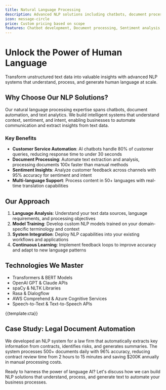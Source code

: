 ```yaml
---
title: Natural Language Processing
description: Advanced NLP solutions including chatbots, document processing, sentiment analysis, and language translation for intelligent text automation
icon: message-circle
price: Custom pricing based on scope
features: Chatbot development, Document processing, Sentiment analysis, Language translation, Text summarization, Voice recognition
---
```


# Unlock the Power of Human Language

Transform unstructured text data into valuable insights with advanced NLP systems that understand, process, and generate human language at scale.

## Why Choose Our NLP Solutions?

Our natural language processing expertise spans chatbots, document automation, and text analytics. We build intelligent systems that understand context, sentiment, and intent, enabling businesses to automate communication and extract insights from text data.

### Key Benefits

- **Customer Service Automation**: AI chatbots handle 80% of customer queries, reducing response time to under 30 seconds
- **Document Processing**: Automate text extraction and analysis, processing documents 100x faster than manual methods
- **Sentiment Insights**: Analyze customer feedback across channels with 95% accuracy for sentiment and intent
- **Multi-language Support**: Process content in 50+ languages with real-time translation capabilities

## Our Approach

1. **Language Analysis**: Understand your text data sources, language requirements, and processing objectives
2. **Model Training**: Develop custom NLP models trained on your domain-specific terminology and context
3. **System Integration**: Deploy NLP capabilities into your existing workflows and applications
4. **Continuous Learning**: Implement feedback loops to improve accuracy and adapt to new language patterns

## Technologies We Master

- Transformers & BERT Models
- OpenAI GPT & Claude APIs
- spaCy & NLTK Libraries
- Rasa & Dialogflow
- AWS Comprehend & Azure Cognitive Services
- Speech-to-Text & Text-to-Speech APIs

{{template:cta}}

## Case Study: Legal Document Automation

We developed an NLP system for a law firm that automatically extracts key information from contracts, identifies risks, and generates summaries. The system processes 500+ documents daily with 96% accuracy, reducing contract review time from 2 hours to 15 minutes and saving $200K annually in manual processing costs.

Ready to harness the power of language AI? Let's discuss how we can build NLP solutions that understand, process, and generate text to automate your business processes.
